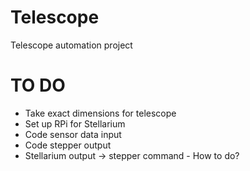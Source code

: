 # Telescope
Telescope automation project


# TO DO
- Take exact dimensions for telescope
- Set up RPi for Stellarium
- Code sensor data input
- Code stepper output
- Stellarium output -> stepper command - How to do?
